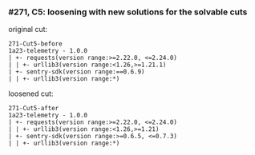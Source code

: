 ### #271, C5: loosening with new solutions for the solvable cuts
original cut:

```
271-Cut5-before
1a23-telemetry - 1.0.0 
| +- requests(version range:>=2.22.0, <=2.24.0)
| | +- urllib3(version range:<1.26,>=1.21.1)
| +- sentry-sdk(version range:==0.6.9)
| | +- urllib3(version range:*)
```




loosened cut:
```
271-Cut5-after
1a23-telemetry - 1.0.0 
| +- requests(version range:>=2.22.0, <=2.24.0)
| | +- urllib3(version range:<1.26,>=1.21) 
| +- sentry-sdk(version range:>=0.6.5, <=0.7.3) 
| | +- urllib3(version range:*)
```




